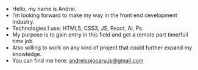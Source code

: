- Hello, my name is Andrei.
- I’m looking forward to make my way in the front end development industry.
- Technologies I use: HTML5, CSS3, JS, React, Ai, Ps.
- My purpose is to gain entry in this field and get a remote part time/full time job.
- Also willing to work on any kind of project that could further expand my knowledge.
- You can find me here: andreicojocaru.js@gmail.com

<!---
andreicjcr/andreicjcr is a ✨ special ✨ repository because its `README.md` (this file) appears on your GitHub profile.
You can click the Preview link to take a look at your changes.
--->
